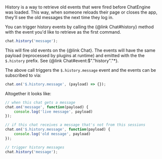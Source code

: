 History is a way to retrieve old events that were fired before ChatEngine
was loaded. This way, when someone reloads their page or closes the app,
they'll see the old messages the next time they log in.

You can trigger history events by calling the {@link Chat#history} method with
the event you'd like to retrieve as the first command.

```js
chat.history('message');
```

This will fire old events on the {@link Chat}. The events will have the same
payload (reprocessed by plugins at runtime) and emitted with the the
```$.history``` prefix. See {@link Chat#event:$"."history"."*}.

The above call triggers the ```$.history.message``` event
and the events can be subscribed to via:

```js
chat.on('$.history.message', (payload) => {});
```

Altogether it looks like:

```js
// when this chat gets a message
chat.on('message', function(payload) {
    console.log('live message', payload)
});

// if this chat receives a message that's not from this sessions
chat.on('$.history.message', function(payload) {
    console.log('old message', payload)
});

// trigger history messages
chat.history('message');
```
